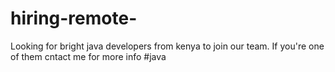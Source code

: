 # hiring-remote-
Looking for bright java developers from kenya to join our team. If you're one of them cntact me for more info
#java
